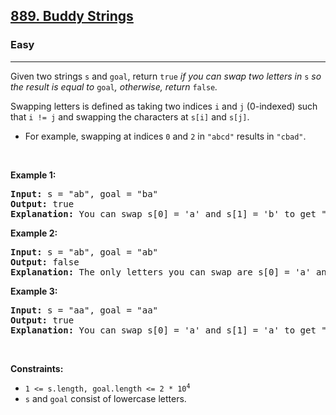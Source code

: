 <h2><a href="https://leetcode.com/problems/buddy-strings">889. Buddy Strings</a></h2><h3>Easy</h3><hr><p>Given two strings <code>s</code> and <code>goal</code>, return <code>true</code><em> if you can swap two letters in </em><code>s</code><em> so the result is equal to </em><code>goal</code><em>, otherwise, return </em><code>false</code><em>.</em></p>

<p>Swapping letters is defined as taking two indices <code>i</code> and <code>j</code> (0-indexed) such that <code>i != j</code> and swapping the characters at <code>s[i]</code> and <code>s[j]</code>.</p>

<ul>
	<li>For example, swapping at indices <code>0</code> and <code>2</code> in <code>"abcd"</code> results in <code>"cbad"</code>.</li>
</ul>

<p> </p>
<p><strong class="example">Example 1:</strong></p>

<pre>
<strong>Input:</strong> s = "ab", goal = "ba"
<strong>Output:</strong> true
<strong>Explanation:</strong> You can swap s[0] = 'a' and s[1] = 'b' to get "ba", which is equal to goal.
</pre>

<p><strong class="example">Example 2:</strong></p>

<pre>
<strong>Input:</strong> s = "ab", goal = "ab"
<strong>Output:</strong> false
<strong>Explanation:</strong> The only letters you can swap are s[0] = 'a' and s[1] = 'b', which results in "ba" != goal.
</pre>

<p><strong class="example">Example 3:</strong></p>

<pre>
<strong>Input:</strong> s = "aa", goal = "aa"
<strong>Output:</strong> true
<strong>Explanation:</strong> You can swap s[0] = 'a' and s[1] = 'a' to get "aa", which is equal to goal.
</pre>

<p> </p>
<p><strong>Constraints:</strong></p>

<ul>
	<li><code>1 <= s.length, goal.length <= 2 * 10<sup>4</sup></code></li>
	<li><code>s</code> and <code>goal</code> consist of lowercase letters.</li>
</ul>
